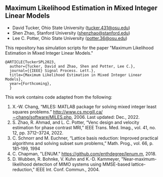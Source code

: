 ## Maximum Likelihood Estimation in Mixed Integer Linear Models
* David Tucker, Ohio State University (tucker.431@osu.edu)
* Shen Zhao, Stanford University (shenzhao@stanford.edu)
* Lee C. Potter, Ohio State University (potter.36@osu.edu)

This repository has simulation scripts for the paper "Maximum Likelihood Estimation in Mixed Integer Linear Models."
```
@ARTICLE{TuckerSPL2023,
  author={Tucker, David and Zhao, Shen and Potter, Lee C.},
  journal={{IEEE} Signal Process. Lett.}, 
  title={Maximum Likelihood Estimation in Mixed Integer Linear Models}, 
  year={Forthcoming},
  }
```

This work contains code adapted from the following:
1. X.-W. Chang, “MILES: MATLAB package for solving mixed integer least squares problems.” http://www.cs.mcgill.ca/∼chang/software/MILES.php, 2006. Last updated: Dec., 2022.
2. S. Zhao, R. Ahmad, and L. C. Potter, “Venc design and velocity estimation for phase contrast MRI,” IEEE Trans. Med. Imag., vol. 41, no. 12, pp. 3712–3724, 2022.
3. C. Schnorr and M. Euchner, “Lattice basis reduction: Improved practical algorithms and solving subset sum problems,” Math. Prog., vol. 66, p. 181–199, 1994
4. C. Chapman, "LENUM." https://github.com/enthdegree/lenum.m, 2018.
5. D. Wubben, R. Bohnke, V. Kuhn and K.-D. Kammeyer, "Near-maximum-likelihood detection of MIMO systems using MMSE-based lattice-reduction," IEEE Int. Conf. Commun., 2004.
